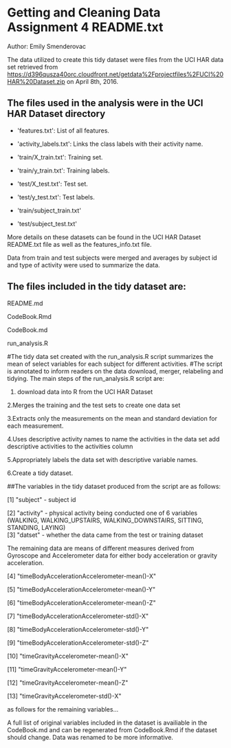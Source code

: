Getting and Cleaning Data Assignment 4 README.txt
==================================================

Author: Emily Smenderovac 

The data utilized to create this tidy dataset were files from the 
UCI HAR data set retrieved from 
https://d396qusza40orc.cloudfront.net/getdata%2Fprojectfiles%2FUCI%20HAR%20Dataset.zip on April 8th, 2016.

## The files used in the analysis were in the UCI HAR Dataset directory

- 'features.txt': List of all features.

- 'activity_labels.txt': Links the class labels with their activity name.

- 'train/X_train.txt': Training set.

- 'train/y_train.txt': Training labels.

- 'test/X_test.txt': Test set.

- 'test/y_test.txt': Test labels.

- 'train/subject_train.txt'

- 'test/subject_test.txt'

More details on these datasets can be found in the UCI HAR Dataset README.txt file as well as the features_info.txt file. 

Data from train and test subjects were merged and averages by subject id and type of activity were used to summarize the data.

## The files included in the tidy dataset are:

README.md

CodeBook.Rmd

CodeBook.md

run_analysis.R

#The tidy data set created with the run_analysis.R script summarizes the mean of select variables for each subject for different activities.
#The script is annotated to inform readers on the data download, merger, relabeling and tidying.
The main steps of the run_analysis.R script are: 

1. download data into R from the UCI HAR Dataset

2.Merges the training and the test sets to create one data set

3.Extracts only the measurements on the mean and standard deviation for each measurement. 

4.Uses descriptive activity names to name the activities in the data set add descriptive activities to the activities column

5.Appropriately labels the data set with descriptive variable names.

6.Create a tidy dataset.


##The variables in the tidy dataset produced from the script are as follows:

[1] "subject" - subject id  

 [2] "activity" - physical activity being conducted one of 6 variables (WALKING, WALKING_UPSTAIRS, WALKING_DOWNSTAIRS, SITTING, STANDING, LAYING)                                                 
 [3] "datset" - whether the data came from the test or training dataset   
 
The remaining data are means of different measures derived from Gyroscope and Accelerometer data for either body acceleration or gravity acceleration.
 
 [4] "timeBodyAccelerationAccelerometer-mean()-X"  
 
 [5] "timeBodyAccelerationAccelerometer-mean()-Y"
 
 [6] "timeBodyAccelerationAccelerometer-mean()-Z"
 
 [7] "timeBodyAccelerationAccelerometer-std()-X"    
 
 [8] "timeBodyAccelerationAccelerometer-std()-Y"  
 
 [9] "timeBodyAccelerationAccelerometer-std()-Z"     
 
[10] "timeGravityAccelerometer-mean()-X"           

[11] "timeGravityAccelerometer-mean()-Y"        

[12] "timeGravityAccelerometer-mean()-Z"        

[13] "timeGravityAccelerometer-std()-X"         

 as follows for the remaining variables... 
 
 A full list of original variables included in the dataset is availiable in the 
 CodeBook.md and can be regenerated from CodeBook.Rmd if the dataset should change. Data was renamed to be more informative.
 
 

